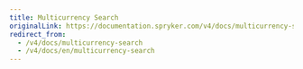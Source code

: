 ```yaml
---
title: Multicurrency Search
originalLink: https://documentation.spryker.com/v4/docs/multicurrency-search
redirect_from:
  - /v4/docs/multicurrency-search
  - /v4/docs/en/multicurrency-search
---
```



